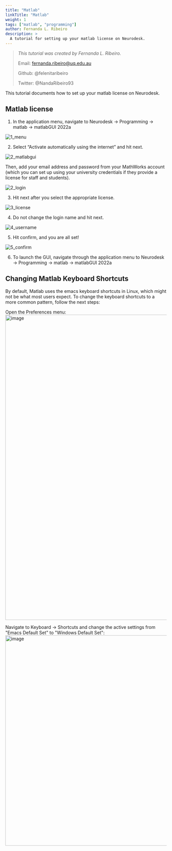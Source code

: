 ```yaml
---
title: "Matlab"
linkTitle: "Matlab"
weight: 1
tags: ["matlab", "programming"]
author: Fernanda L. Ribeiro
description: > 
  A tutorial for setting up your matlab license on Neurodesk.
---
```



> _This tutorial was created by Fernanda L. Ribeiro._ 
>
> Email: fernanda.ribeiro@uq.edu.au
>
> Github: @felenitaribeiro
>
> Twitter: @NandaRibeiro93
>
<!-- Fill in your personal details above so that we can credit the tutorial to you. Feel free to add any additional contact details i.e. website, or remove those that are irrelevant -->

This tutorial documents how to set up your matlab license on Neurodesk. 

## Matlab license

1. In the application menu, navigate to Neurodesk → Programming → matlab → matlabGUI 2022a

![1_menu](/matlab/0_appmenu.png '1_menu')

2. Select “Activate automatically using the internet” and hit next. 

![2_matlabgui](/matlab/1_matlabgui.png '2_matlabgui')

Then, add your email address and password from your MathWorks account (which you can set up using your university credentials if they provide a license for staff and students).

![2_login](/matlab/2_login.png '2_login')

3. Hit next after you select the appropriate license.

![3_license](/matlab/3_license.png '3_license')

4. Do not change the login name and hit next.

![4_username](/matlab/4_username.png '4_username')

5. Hit confirm, and you are all set!

![5_confirm](/matlab/5_confirm.png '5_confirm')

6. To launch the GUI, navigate through the application menu to Neurodesk → Programming → matlab → matlabGUI 2022a

## Changing Matlab Keyboard Shortcuts
By default, Matlab uses the emacs keyboard shortcuts in Linux, which might not be what most users expect. To change the keyboard shortcuts to a more common pattern, follow the next steps:

Open the Preferences menu:
<img width="952" alt="image" src="https://github.com/NeuroDesk/neurodesk.github.io/assets/4021595/570c1ab4-2388-4f11-a8b4-939c5438a792">

Navigate to Keyboard -> Shortcuts and change the active settings from "Emacs Default Set" to "Windows Default Set":
<img width="656" alt="image" src="https://github.com/NeuroDesk/neurodesk.github.io/assets/4021595/59642792-2146-4ede-9bfa-90dffee7e85a">
